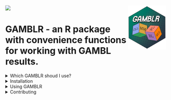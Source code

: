 # <img src="img/figures/logo.png" align="right" alt="" width="120" />

![](https://github.com/morinlab/GAMBLR/actions/workflows/build_check.yml/badge.svg)

# GAMBLR - an R package with convenience functions for working with GAMBL results.

<details>

<summary>Which GAMBLR shoud I use?</summary>

If you are a memeber of the GAMBL consortium (Morin Lab or BC Cancer/CLC with approved access to restricted data), you came to the right place - please follow the instructions in the next section Installation.

If you are not a member of the GAMBL consortium (or waiting for your access to the restricted data) but want to take advantage of the powerful setup offered by GAMBL, please proceed to the non-restricted functionality of GAMBLR available through the [GAMBLR.open](https://github.com/morinlab/GAMBLR.open) repository. GAMBLR.open offers exact functionality of GAMBLR but with access to only published subset of data.

</details>

<details>

<summary>Installation</summary>

GAMBLR is an open-source package. It can be easily installed directly from GitHub:

```
devtools::install_github("morinlab/GAMBLR", repos = BiocManager::repositories())
```

This will install the full set of GAMBLR-verse children packages ([GAMBLR.data](https://github.com/morinlab/GAMBLR.data), [GAMBLR.helpers](https://github.com/morinlab/GAMBLR.results), [GAMBLR.utils](https://github.com/morinlab/GAMBLR.utils), [GAMBLR.viz](https://github.com/morinlab/GAMBLR.viz), [GAMBLR.results](https://github.com/morinlab/GAMBLR.results)) with all necessary dependencies. The latter child package ([GAMBLR.results](https://github.com/morinlab/GAMBLR.results)) requires access to the GSC resources and is not intended to be used outside of GSC. If you are interested in standalone functionality, please refer to the documentation of the [GAMBLR.data](https://github.com/morinlab/GAMBLR.data) package or any other individual child package.
</details>


<details>


<summary>Using GAMBLR</summary>

Once installed, the correct packages in correct order can be loaded with a regular `library` command:
```
library(GAMBLR)
```
This achieves sevaral goals at the same time: (i) the packages are loaded in correct order so there are no conflicts between functions existing in data and results packages; (ii) GAMBL-consortium users (Morin Lab members) have access to both public and restricted data; (iii) all children packages are loaded in one-liner instead of importing each child separately.
</details>


<details>

<summary>Contributing</summary>

If you have access to gphost, the easiest way to obtain and contribute to GAMBLR is to do this via cloning the repository

```
cd
git clone git@github.com:morinlab/GAMBLR.git
```

In your R editor of choice, set your working directory to the place you just cloned the repo.

```
setwd("~/GAMBLR")
```

Install the package in R by running the following command (requires the devtools package)

```
devtools::install()
```

As GAMBL users (GAMBLRs, so to speak) rely on the functionality of this package, the Master branch is protected. All commits must be submitted via pull request on a branch. Please refer to the [GAMBL](https://github.com/morinlab/gambl#contribution-guidelines) documentation for details on how to do this.

### New Functions

Please always ensure that the new function goes into the corresponding child package according to it's intended use. If you are not sure to which package the new function belongs to, please ask through opening new issue on this repository or starting new thread on Slack if you are the member of the Morin lab.

When designing new functions, please refer to guide-lines and best practices detailed [here](https://r-pkgs.org/). Ensure to always provide the required documentation for any new functions. See [this](https://r-pkgs.org/man.html#title-description-details) section for more details on best practices for documenting R functions. Unsure what information goes where in a function documentation? Here is a brief outline for what the different sections should include and as an example, [here](https://github.com/morinlab/GAMBLR/blob/master/R/viz.R#L2423) is an adequately documented GAMBLR function. For more information, see [this](https://r-pkgs.org/man.html#title).

#### Title

The title is taken from the first sentence. It should be written in sentence case, not end in a full stop, and be followed by a blank line. The title is shown in various function indexes (e.g. help(package = "some_package")) and is what the user will usually see when browsing multiple functions.

#### Description

The description is taken from the next paragraph. It’s shown at the top of documentation and should briefly describe the most important features of the function.

#### Details

Additional details are anything after the description. Details are optional, but can be any length so are useful if you want to dig deep into some important aspect of the function. Note that, even though the details come right after the description in the introduction, they appear much later in rendered documentation. If you want to add code in any other language other than R, this is also the sections to do so. For example, the new function relies on some bash code in order to utilize the GAMBLR code. You can detail such code here by simply adding a code block as you would in a regular markdown file.

#### Parameters

Detailed parameter descriptions should be included for all functions. Remember to state the required data types, default values, if the parameter is required or optional, etc.

#### Return

Specify the returned object, is it a data frame, a list, a vector or characters, etc.

#### Import

Always import all the packages from which you are calling any functions outside of base R and R [packages](https://cran.r-project.org/doc/FAQ/R-FAQ.html#R-Add_002dOn-Packages) that gets loaded per default. Remember to not import `tidyverse`, rather, import the individual packages from `tidyverse` that the function is depending on. If any packages that are not yet a part of the GAMBLR dependencies are needed for the function, the user needs to run `usethis::use_package("package_name")` in order to add any such new dependencies to DESCRIPTION. Warning, do not edit DESCRIPTION by hand, instead use the approach detailed here.

#### Export

Should this function be exported to NAMESPACE (i.e make it directly accessible for anyone who loads GAMBLR), or is the function considered to be an internal/helper function? In order to have the function populate NAMESPACE, the developer has to run `devtools::document()`. All functions that have the `@export` line in its documentation will be added to NAMESPACE. Helper functions should not include this in the function documentation. Note that such functions are still accessible with `GAMBLR:::helper_function_name`. If The new function is indeed a helper/internal function, ensure that this is made clear from both the function description and details (see [this](https://github.com/morinlab/GAMBLR/blob/master/R/utilities.R#L785) example). In addition, it should also be clear what purpose the helper function is serving (i.e what other GAMBLR functions are calling the helper function).

#### Examples

Please provide fully reproducible examples for the function. Ideally, the example should demonstrate basic usage, as well as more advanced usage with different parameter combinations. Note that examples can not extend over 100 characters per line, since this will cause the lines to  be truncated in the rendered PDF manual. In addition, the developer needs to load any packages (besides **GAMBLR**) that are needed to run the examples. For instance, if the example code calls `%>%`, `dplyr` or `magrittr` to make the pipe available for the example. It is advised to write your example in such a way that loading external packages are avoided as much as possible. Instead, prioritize base R as much as possible. In some cases, it is undesirable to have a function run its examples. This applies to functions that are writing files and helper functions. To avoid any such examples to run, simply wrap the example in:

```
\dontrun{
do_not_run = some_function()
}
```

#### Helper Function Specific Instructions

If the newly added function is a utilized by GAMBLR as an internal or helper function, you should also add the `@noRd` field to the function documentation. This prevents the function to have an `.Rd` file created and populated in the `man/` folder. This is important, since such functions should not be represented on the website that is being built from the source code. In addition, make sure that you also followed the helper function specific instructions under **Examples** and **Export**.

### Testing New Functions

So you have added a new function (carefully following the steps in the previous section!) and you are obviously extremely proud and eager to test it out (and let others test it). There are basically two different approaches to do so.

#### Option 1

Your first option, and likely the preferred route to take, is to make sure that the working directory in R studio is set to the GAMBLR folder with your updated code and then run `devtools::load_all()` to load all the functions available in the `R/` folder of thee same repo. This should make all such functions available to call.

#### Option 2

As an alternative, you can also run `devtools::install()` from the updated GAMBLR directory. As the name implies, this will install the complete package complete with dependencies, remotes, etc. **Note**, if you run with the second option, make sure to restart your R session with `.rs.restartR()` after installing the package and then load GAMBLR with `library(GAMBLR)`. Now you have installed the updated branch of GAMBLR and are free to call any functions available in the `R/`

### Function Documentation Template

For your convenience, here is a documentation template for GAMBLR functions.

```
#' @title
#'
#' @description
#'
#' @details
#'
#' @param a_parameter
#' @param another_parameter
#'
#' @return
#'
#' @import
#' @export
#'
#' @examples
#' #this is an example
#' ###For your reference, this line is exactly 100 characters. Do not exceed 100 characters per line
#'
function_name = function(a_parameter,
                         another_parameter){
                         }
```

</details>
